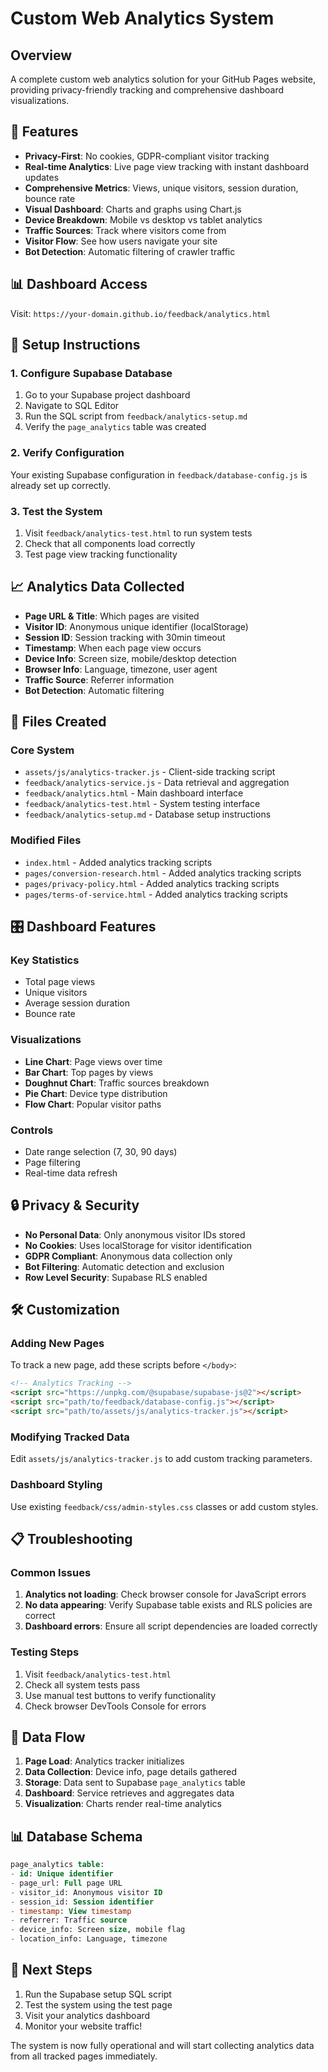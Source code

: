 # Custom Web Analytics System

## Overview

A complete custom web analytics solution for your GitHub Pages website, providing privacy-friendly tracking and comprehensive dashboard visualizations.

## 🎯 Features

- **Privacy-First**: No cookies, GDPR-compliant visitor tracking
- **Real-time Analytics**: Live page view tracking with instant dashboard updates
- **Comprehensive Metrics**: Views, unique visitors, session duration, bounce rate
- **Visual Dashboard**: Charts and graphs using Chart.js
- **Device Breakdown**: Mobile vs desktop vs tablet analytics
- **Traffic Sources**: Track where visitors come from
- **Visitor Flow**: See how users navigate your site
- **Bot Detection**: Automatic filtering of crawler traffic

## 📊 Dashboard Access

Visit: `https://your-domain.github.io/feedback/analytics.html`

## 🚀 Setup Instructions

### 1. Configure Supabase Database

1. Go to your Supabase project dashboard
2. Navigate to SQL Editor
3. Run the SQL script from `feedback/analytics-setup.md`
4. Verify the `page_analytics` table was created

### 2. Verify Configuration

Your existing Supabase configuration in `feedback/database-config.js` is already set up correctly.

### 3. Test the System

1. Visit `feedback/analytics-test.html` to run system tests
2. Check that all components load correctly
3. Test page view tracking functionality

## 📈 Analytics Data Collected

- **Page URL & Title**: Which pages are visited
- **Visitor ID**: Anonymous unique identifier (localStorage)
- **Session ID**: Session tracking with 30min timeout
- **Timestamp**: When each page view occurs
- **Device Info**: Screen size, mobile/desktop detection
- **Browser Info**: Language, timezone, user agent
- **Traffic Source**: Referrer information
- **Bot Detection**: Automatic filtering

## 🔧 Files Created

### Core System
- `assets/js/analytics-tracker.js` - Client-side tracking script
- `feedback/analytics-service.js` - Data retrieval and aggregation
- `feedback/analytics.html` - Main dashboard interface
- `feedback/analytics-test.html` - System testing interface
- `feedback/analytics-setup.md` - Database setup instructions

### Modified Files
- `index.html` - Added analytics tracking scripts
- `pages/conversion-research.html` - Added analytics tracking scripts
- `pages/privacy-policy.html` - Added analytics tracking scripts
- `pages/terms-of-service.html` - Added analytics tracking scripts

## 🎛️ Dashboard Features

### Key Statistics
- Total page views
- Unique visitors
- Average session duration
- Bounce rate

### Visualizations
- **Line Chart**: Page views over time
- **Bar Chart**: Top pages by views
- **Doughnut Chart**: Traffic sources breakdown
- **Pie Chart**: Device type distribution
- **Flow Chart**: Popular visitor paths

### Controls
- Date range selection (7, 30, 90 days)
- Page filtering
- Real-time data refresh

## 🔒 Privacy & Security

- **No Personal Data**: Only anonymous visitor IDs stored
- **No Cookies**: Uses localStorage for visitor identification
- **GDPR Compliant**: Anonymous data collection only
- **Bot Filtering**: Automatic detection and exclusion
- **Row Level Security**: Supabase RLS enabled

## 🛠️ Customization

### Adding New Pages
To track a new page, add these scripts before `</body>`:

```html
<!-- Analytics Tracking -->
<script src="https://unpkg.com/@supabase/supabase-js@2"></script>
<script src="path/to/feedback/database-config.js"></script>
<script src="path/to/assets/js/analytics-tracker.js"></script>
```

### Modifying Tracked Data
Edit `assets/js/analytics-tracker.js` to add custom tracking parameters.

### Dashboard Styling
Use existing `feedback/css/admin-styles.css` classes or add custom styles.

## 📋 Troubleshooting

### Common Issues

1. **Analytics not loading**: Check browser console for JavaScript errors
2. **No data appearing**: Verify Supabase table exists and RLS policies are correct
3. **Dashboard errors**: Ensure all script dependencies are loaded correctly

### Testing Steps

1. Visit `feedback/analytics-test.html`
2. Check all system tests pass
3. Use manual test buttons to verify functionality
4. Check browser DevTools Console for errors

## 🔄 Data Flow

1. **Page Load**: Analytics tracker initializes
2. **Data Collection**: Device info, page details gathered
3. **Storage**: Data sent to Supabase `page_analytics` table
4. **Dashboard**: Service retrieves and aggregates data
5. **Visualization**: Charts render real-time analytics

## 📊 Database Schema

```sql
page_analytics table:
- id: Unique identifier
- page_url: Full page URL
- visitor_id: Anonymous visitor ID
- session_id: Session identifier
- timestamp: View timestamp
- referrer: Traffic source
- device_info: Screen size, mobile flag
- location_info: Language, timezone
```

## 🎯 Next Steps

1. Run the Supabase setup SQL script
2. Test the system using the test page
3. Visit your analytics dashboard
4. Monitor your website traffic!

The system is now fully operational and will start collecting analytics data from all tracked pages immediately.